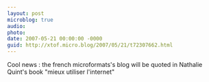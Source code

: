 ```yaml
---
layout: post
microblog: true
audio: 
photo: 
date: 2007-05-21 00:00:00 -0000
guid: http://xtof.micro.blog/2007/05/21/t72307662.html
---
```

Cool news : the french microformats's blog will be quoted in Nathalie Quint's book "mieux utiliser l'internet"
